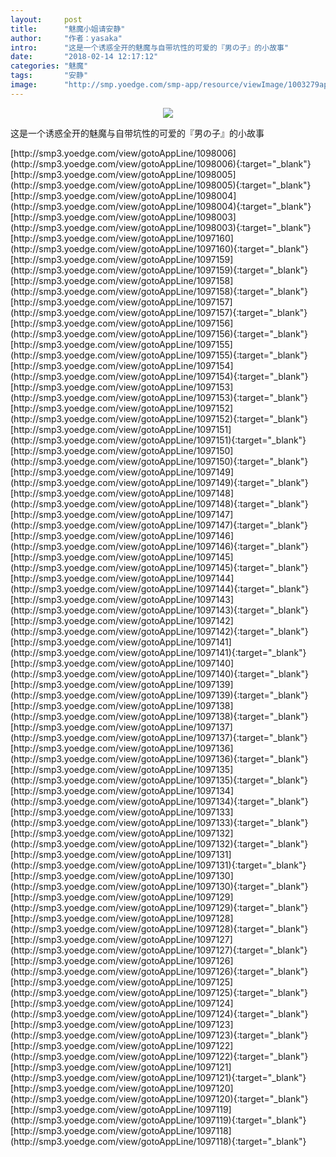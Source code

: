 ```yaml
---
layout:     post
title:      "魅魔小姐请安静"
author:     "作者：yasaka"
intro:      "这是一个诱惑全开的魅魔与自带坑性的可爱的『男の子』的小故事"
date:       "2018-02-14 12:17:12"
categories: "魅魔"
tags:       "安静"
image:      "http://smp.yoedge.com/smp-app/resource/viewImage/1003279appline.png"
---
```

<div style="text-align: center">
<p><img src="http://smp.yoedge.com/smp-app/resource/viewImage/1003279appline.png"/></p>
</div>
<p class="post-meta">
<span>这是一个诱惑全开的魅魔与自带坑性的可爱的『男の子』的小故事</span>
</p>
[http://smp3.yoedge.com/view/gotoAppLine/1098006](http://smp3.yoedge.com/view/gotoAppLine/1098006){:target="_blank"}
[http://smp3.yoedge.com/view/gotoAppLine/1098005](http://smp3.yoedge.com/view/gotoAppLine/1098005){:target="_blank"}
[http://smp3.yoedge.com/view/gotoAppLine/1098004](http://smp3.yoedge.com/view/gotoAppLine/1098004){:target="_blank"}
[http://smp3.yoedge.com/view/gotoAppLine/1098003](http://smp3.yoedge.com/view/gotoAppLine/1098003){:target="_blank"}
[http://smp3.yoedge.com/view/gotoAppLine/1097160](http://smp3.yoedge.com/view/gotoAppLine/1097160){:target="_blank"}
[http://smp3.yoedge.com/view/gotoAppLine/1097159](http://smp3.yoedge.com/view/gotoAppLine/1097159){:target="_blank"}
[http://smp3.yoedge.com/view/gotoAppLine/1097158](http://smp3.yoedge.com/view/gotoAppLine/1097158){:target="_blank"}
[http://smp3.yoedge.com/view/gotoAppLine/1097157](http://smp3.yoedge.com/view/gotoAppLine/1097157){:target="_blank"}
[http://smp3.yoedge.com/view/gotoAppLine/1097156](http://smp3.yoedge.com/view/gotoAppLine/1097156){:target="_blank"}
[http://smp3.yoedge.com/view/gotoAppLine/1097155](http://smp3.yoedge.com/view/gotoAppLine/1097155){:target="_blank"}
[http://smp3.yoedge.com/view/gotoAppLine/1097154](http://smp3.yoedge.com/view/gotoAppLine/1097154){:target="_blank"}
[http://smp3.yoedge.com/view/gotoAppLine/1097153](http://smp3.yoedge.com/view/gotoAppLine/1097153){:target="_blank"}
[http://smp3.yoedge.com/view/gotoAppLine/1097152](http://smp3.yoedge.com/view/gotoAppLine/1097152){:target="_blank"}
[http://smp3.yoedge.com/view/gotoAppLine/1097151](http://smp3.yoedge.com/view/gotoAppLine/1097151){:target="_blank"}
[http://smp3.yoedge.com/view/gotoAppLine/1097150](http://smp3.yoedge.com/view/gotoAppLine/1097150){:target="_blank"}
[http://smp3.yoedge.com/view/gotoAppLine/1097149](http://smp3.yoedge.com/view/gotoAppLine/1097149){:target="_blank"}
[http://smp3.yoedge.com/view/gotoAppLine/1097148](http://smp3.yoedge.com/view/gotoAppLine/1097148){:target="_blank"}
[http://smp3.yoedge.com/view/gotoAppLine/1097147](http://smp3.yoedge.com/view/gotoAppLine/1097147){:target="_blank"}
[http://smp3.yoedge.com/view/gotoAppLine/1097146](http://smp3.yoedge.com/view/gotoAppLine/1097146){:target="_blank"}
[http://smp3.yoedge.com/view/gotoAppLine/1097145](http://smp3.yoedge.com/view/gotoAppLine/1097145){:target="_blank"}
[http://smp3.yoedge.com/view/gotoAppLine/1097144](http://smp3.yoedge.com/view/gotoAppLine/1097144){:target="_blank"}
[http://smp3.yoedge.com/view/gotoAppLine/1097143](http://smp3.yoedge.com/view/gotoAppLine/1097143){:target="_blank"}
[http://smp3.yoedge.com/view/gotoAppLine/1097142](http://smp3.yoedge.com/view/gotoAppLine/1097142){:target="_blank"}
[http://smp3.yoedge.com/view/gotoAppLine/1097141](http://smp3.yoedge.com/view/gotoAppLine/1097141){:target="_blank"}
[http://smp3.yoedge.com/view/gotoAppLine/1097140](http://smp3.yoedge.com/view/gotoAppLine/1097140){:target="_blank"}
[http://smp3.yoedge.com/view/gotoAppLine/1097139](http://smp3.yoedge.com/view/gotoAppLine/1097139){:target="_blank"}
[http://smp3.yoedge.com/view/gotoAppLine/1097138](http://smp3.yoedge.com/view/gotoAppLine/1097138){:target="_blank"}
[http://smp3.yoedge.com/view/gotoAppLine/1097137](http://smp3.yoedge.com/view/gotoAppLine/1097137){:target="_blank"}
[http://smp3.yoedge.com/view/gotoAppLine/1097136](http://smp3.yoedge.com/view/gotoAppLine/1097136){:target="_blank"}
[http://smp3.yoedge.com/view/gotoAppLine/1097135](http://smp3.yoedge.com/view/gotoAppLine/1097135){:target="_blank"}
[http://smp3.yoedge.com/view/gotoAppLine/1097134](http://smp3.yoedge.com/view/gotoAppLine/1097134){:target="_blank"}
[http://smp3.yoedge.com/view/gotoAppLine/1097133](http://smp3.yoedge.com/view/gotoAppLine/1097133){:target="_blank"}
[http://smp3.yoedge.com/view/gotoAppLine/1097132](http://smp3.yoedge.com/view/gotoAppLine/1097132){:target="_blank"}
[http://smp3.yoedge.com/view/gotoAppLine/1097131](http://smp3.yoedge.com/view/gotoAppLine/1097131){:target="_blank"}
[http://smp3.yoedge.com/view/gotoAppLine/1097130](http://smp3.yoedge.com/view/gotoAppLine/1097130){:target="_blank"}
[http://smp3.yoedge.com/view/gotoAppLine/1097129](http://smp3.yoedge.com/view/gotoAppLine/1097129){:target="_blank"}
[http://smp3.yoedge.com/view/gotoAppLine/1097128](http://smp3.yoedge.com/view/gotoAppLine/1097128){:target="_blank"}
[http://smp3.yoedge.com/view/gotoAppLine/1097127](http://smp3.yoedge.com/view/gotoAppLine/1097127){:target="_blank"}
[http://smp3.yoedge.com/view/gotoAppLine/1097126](http://smp3.yoedge.com/view/gotoAppLine/1097126){:target="_blank"}
[http://smp3.yoedge.com/view/gotoAppLine/1097125](http://smp3.yoedge.com/view/gotoAppLine/1097125){:target="_blank"}
[http://smp3.yoedge.com/view/gotoAppLine/1097124](http://smp3.yoedge.com/view/gotoAppLine/1097124){:target="_blank"}
[http://smp3.yoedge.com/view/gotoAppLine/1097123](http://smp3.yoedge.com/view/gotoAppLine/1097123){:target="_blank"}
[http://smp3.yoedge.com/view/gotoAppLine/1097122](http://smp3.yoedge.com/view/gotoAppLine/1097122){:target="_blank"}
[http://smp3.yoedge.com/view/gotoAppLine/1097121](http://smp3.yoedge.com/view/gotoAppLine/1097121){:target="_blank"}
[http://smp3.yoedge.com/view/gotoAppLine/1097120](http://smp3.yoedge.com/view/gotoAppLine/1097120){:target="_blank"}
[http://smp3.yoedge.com/view/gotoAppLine/1097119](http://smp3.yoedge.com/view/gotoAppLine/1097119){:target="_blank"}
[http://smp3.yoedge.com/view/gotoAppLine/1097118](http://smp3.yoedge.com/view/gotoAppLine/1097118){:target="_blank"}


